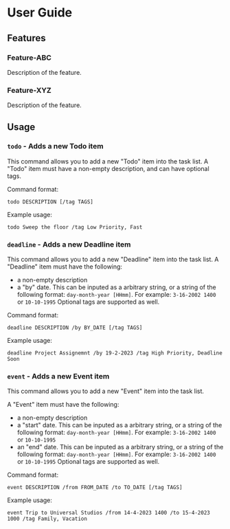 # User Guide

## Features

### Feature-ABC

Description of the feature.

### Feature-XYZ

Description of the feature.

## Usage

### `todo` - Adds a new Todo item

This command allows you to add a new "Todo" item into the task list. A "Todo" item must have a non-empty description, and can have optional tags.

Command format:

```
todo DESCRIPTION [/tag TAGS]
```

Example usage:

```
todo Sweep the floor /tag Low Priority, Fast
```

### `deadline` - Adds a new Deadline item

This command allows you to add a new "Deadline" item into the task list. A "Deadline" item must have the following:

- a non-empty description
- a "by" date. This can be inputed as a arbitrary string, or a string of the following format: `day-month-year [HHmm]`. For example: `3-16-2002 1400` or `10-10-1995`
  Optional tags are supported as well.

Command format:

```
deadline DESCRIPTION /by BY_DATE [/tag TAGS]
```

Example usage:

```
deadline Project Assignemnt /by 19-2-2023 /tag High Priority, Deadline Soon
```

### `event` - Adds a new Event item

This command allows you to add a new "Event" item into the task list.

A "Event" item must have the following:

- a non-empty description
- a "start" date. This can be inputed as a arbitrary string, or a string of the following format: `day-month-year [HHmm]`. For example: `3-16-2002 1400` or `10-10-1995`
- an "end" date. This can be inputed as a arbitrary string, or a string of the following format: `day-month-year [HHmm]`. For example: `3-16-2002 1400` or `10-10-1995`
  Optional tags are supported as well.

Command format:

```
event DESCRIPTION /from FROM_DATE /to TO_DATE [/tag TAGS]
```

Example usage:

```
event Trip to Universal Studios /from 14-4-2023 1400 /to 15-4-2023 1000 /tag Family, Vacation
```
